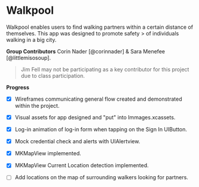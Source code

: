 # Walkpool

Walkpool enables users to find walking partners within a certain distance of themselves. This app was designed to promote safety > of individuals walking in a big city. 

**Group Contributors** 
Corin Nader [@corinnader] & Sara Menefee [@littlemisosoup].
> Jim Fell may not be participating as a key contributor for this project due to class participation.

**Progress**
* [x] Wireframes communicating general flow created and demonstrated within the project. 
* [x] Visual assets for app designed and "put" into Immages.xcassets.
* [x] Log-in animation of log-in form when tapping on the Sign In UIButton.
* [x] Mock credential check and alerts with UIAlertview.
* [x] MKMapView implemented. 
* [x] MKMapView Current Location detection implemented.
* [ ] Add locations on the map of surrounding walkers looking for partners.

